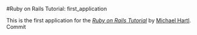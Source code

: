#Ruby on Rails Tutorial: first_application

This is the first application for the
[*Ruby on Rails Tutorial*](http://railstutorial.org/)
by [Michael Hartl](http://michaelhartl.com/).
Commit
